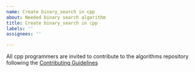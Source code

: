 ```yaml
---
name: Create binary_search in cpp
about: Needed binary search algorithm
title: Create binary_search in cpp
labels: ''
assignees: ''

---
```


All cpp programmers are invited to contribute to the algorithms repository following the <a href="https://github.com/Yet-Another-Series/Yet_Another_Algorithms_Repository/blob/master/CONTRIBUTING.md"> Contributing Guidelines</a>
